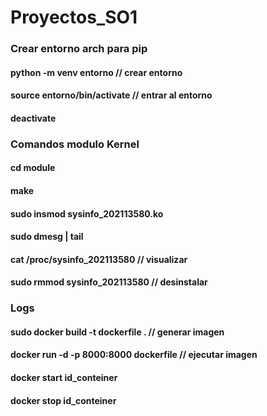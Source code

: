 # Proyectos_SO1
### Crear entorno arch para pip
#### python -m venv entorno      // crear entorno
#### source entorno/bin/activate // entrar al entorno
#### deactivate

### Comandos modulo Kernel

#### cd module
#### make
#### sudo insmod sysinfo_202113580.ko
#### sudo dmesg | tail
#### cat /proc/sysinfo_202113580 // visualizar
#### sudo rmmod sysinfo_202113580 // desinstalar

### Logs
#### sudo docker build -t dockerfile . // generar imagen
#### docker run -d -p 8000:8000 dockerfile // ejecutar imagen

#### docker start id_conteiner
#### docker stop id_conteiner
